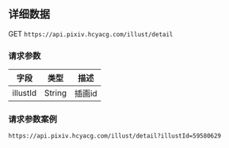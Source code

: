 
## 详细数据

GET `https://api.pixiv.hcyacg.com/illust/detail`

### 请求参数
| 字段  | 类型  | 描述  |
| :------------: | :------------: | :------------: |
| illustId  |  String |  插画id |


### 请求参数案例
`https://api.pixiv.hcyacg.com/illust/detail?illustId=59580629`
